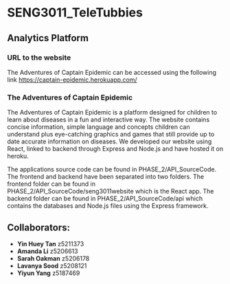 # SENG3011_TeleTubbies

## Analytics Platform 

### URL to the website 
The Adventures of Captain Epidemic can be accessed using the following link
https://captain-epidemic.herokuapp.com/


### The Adventures of Captain Epidemic

The Adventures of Captain Epidemic is a platform designed for children to learn about diseases in a fun and interactive way. The website contains concise information, simple language and concepts children can understand plus eye-catching graphics and games that still provide up to date accurate information on diseases. We developed our website using React, linked to backend through Express and Node.js and have hosted it on heroku. 

The applications source code can be found in PHASE_2/API_SourceCode. The frontend and backend have been separated into two folders. The frontend folder can be found in PHASE_2/API_SourceCode/seng3011website which is the React app. The backend folder can be found in PHASE_2/API_SourceCode/api which contains the databases and Node.js files using the Express framework. 


## Collaborators:
* **Yin Huey Tan** z5211373
* **Amanda Li** z5206613
* **Sarah Oakman** z5206178
* **Lavanya Sood** z5208121
* **Yiyun Yang** z5187469
